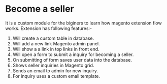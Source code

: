 # Become a seller
It is a custom module for the biginers to learn how magento extension flow works.
Extension has following features:-
1) Will create a custom table in database.
2) Will add a new link Magento admin panel.
3) Will show a a link in top links in front end.
4) Will open a form to submit a inquiry for becoming a seller.
5) On submitting of form saves user data into the database.
6) Shows seller inquiries in Magento grid.
7) Sends an email to admin for new inquiry.
8) For inquiry uses a custom email template.
